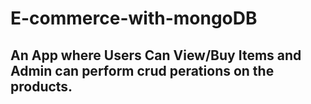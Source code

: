 # E-commerce-with-mongoDB
## An App where Users Can View/Buy Items and Admin can perform crud perations on the products.
